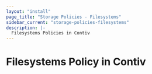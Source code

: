 ```yaml
---
layout: "install"
page_title: "Storage Policies - Filesystems"
sidebar_current: "storage-policies-filesystems"
description: |-
  Filesystems Policies in Contiv
---
```


# Filesystems Policy in Contiv
